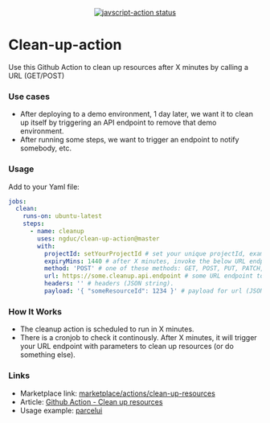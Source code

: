 
<p align="center">
  <a href="https://github.com/ngduc/clean-up-action/actions"><img alt="javscript-action status" src="https://github.com/ngduc/clean-up-action/workflows/units-test/badge.svg"></a>
</p>

# Clean-up-action

Use this Github Action to clean up resources after X minutes by calling a URL (GET/POST)

### Use cases
- After deploying to a demo environment, 1 day later, we want it to clean up itself by triggering an API endpoint to remove that demo environment.
- After running some steps, we want to trigger an endpoint to notify somebody, etc.

### Usage

Add to your Yaml file:

```yml
jobs:
  clean:
    runs-on: ubuntu-latest
    steps:
      - name: cleanup
        uses: ngduc/clean-up-action@master
        with:
          projectId: setYourProjectId # set your unique projectId, example: myProjectId1
          expiryMins: 1440 # after X minutes, invoke the below URL endpoint.
          method: 'POST' # one of these methods: GET, POST, PUT, PATCH, DELETE
          url: https://some.cleanup.api.endpoint # some URL endpoint to clean up resources.
          headers: '' # headers (JSON string).
          payload: '{ "someResourceId": 1234 }' # payload for url (JSON string).
```

### How It Works

- The cleanup action is scheduled to run in X minutes.
- There is a cronjob to check it continously. After X minutes, it will trigger your URL endpoint with parameters to clean up resources (or do something else).

### Links

- Marketplace link: [marketplace/actions/clean-up-resources](https://github.com/marketplace/actions/clean-up-resources)
- Article: [Github Action - Clean up resources](https://dev.to/ngduc/github-action-clean-up-resources-i70)
- Usage example: [parcelui](https://github.com/ngduc/parcelui/blob/master/.github/workflows/ci.yml#L26-L34)